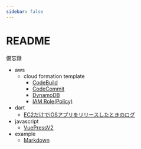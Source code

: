 ```yaml
---
sidebar: false
---
```


# README

備忘録

- aws
  - cloud formation template
    - [CodeBuild](./aws/cfn/codebuild)
    - [CodeCommit](./aws/cfn/codecommit)
    - [DynamoDB](./aws/cfn/dynamodb)
    - [IAM Role(Policy)](./aws/cfn/role-policy)
- dart
  - [EC2だけでiOSアプリをリリースしたときのログ](./dart/ec2mac)
- javascript
  - [VuePressV2](./javascript/vuepress)
- example
  - [Markdown](./example/markdown)
